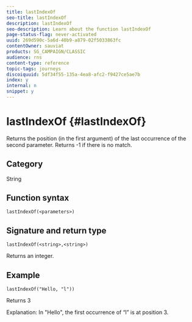 ```yaml
---
title: lastIndexOf
seo-title: lastIndexOf
description: lastIndexOf
seo-description: Learn about the function lastIndexOf
page-status-flag: never-activated
uuid: 269d590c-5a6d-40b9-a879-02f5033863fc
contentOwner: sauviat
products: SG_CAMPAIGN/CLASSIC
audience: rns
content-type: reference
topic-tags: journeys
discoiquuid: 5df34f55-135a-4ea8-afc2-f9427ce5ae7b
index: y
internal: n
snippet: y
---
```


# lastIndexOf {#lastIndexOf}

Returns the position (in the first argument) of the last occurrence of the second parameter. Returns -1 if there is no match.

## Category

String

## Function syntax

`lastIndexOf(<parameters>)`

## Signature and return type

`lastIndexOf(<string>,<string>)`

Returns an integer.

## Example

`lastIndexOf("Hello, "l"))`

Returns 3

Explanation: In "Hello", the first occurrence of “l” is at position 3.

